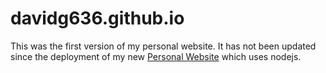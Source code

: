 # davidg636.github.io
This was the first version of my personal website. It has not been updated since the deployment of my new [Personal Website](https://david-gonzalez.herokuapp.com) which uses nodejs.

